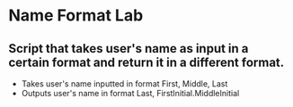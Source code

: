 # Name Format Lab
## Script that takes user's name as input in a certain format and return it in a different format.

* Takes user's name inputted in format First, Middle, Last
* Outputs user's name in format Last, FirstInitial.MiddleInitial
